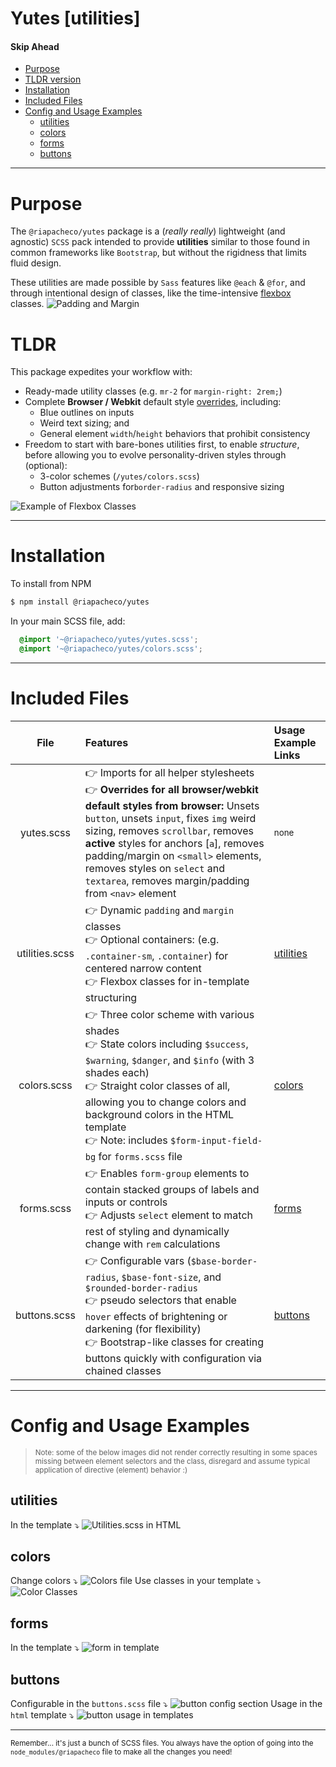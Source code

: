 # Yutes [utilities]



#### Skip Ahead
- [Purpose](#purpose)
- [TLDR version](#tldr)
- [Installation](#installation)
- [Included Files](#included-files)
- [Config and Usage Examples](#config-and-usage-examples)
  - [utilities](#utilities)
  - [colors](#colors)
  - [forms](#forms)
  - [buttons](#buttons)

---


# Purpose
The `@riapacheco/yutes` package is a (_really really_) lightweight (and agnostic) `SCSS` pack intended to provide **utilities** similar to those found in common frameworks like `Bootstrap`, but without the rigidness that limits fluid design. 

These utilities are made possible by `Sass` features like `@each` & `@for`, and through intentional design of classes, like the time-intensive [flexbox](https://css-tricks.com/snippets/css/a-guide-to-flexbox/) classes.
![Padding and Margin](https://ik.imagekit.io/fuc9k9ckt2b/yutes_README/utilities_yutes_Z2nJPrMxi.png?ik-sdk-version=javascript-1.4.3&updatedAt=1654488698871?raw=true)

# TLDR
This package expedites your workflow with:
* Ready-made utility classes (e.g. `mr-2` for `margin-right: 2rem;`)
* Complete **Browser / Webkit** default style <u>overrides</u>, including: 
  * Blue outlines on inputs
  * Weird text sizing; and
  * General element `width`/`height` behaviors that prohibit consistency
* Freedom to start with bare-bones utilities first, to enable _structure_, before allowing you to evolve personality-driven styles through (optional):
	* 3-color schemes (`/yutes/colors.scss`)
	* Button adjustments for`border-radius` and responsive sizing

![Example of Flexbox Classes](https://ik.imagekit.io/fuc9k9ckt2b/yutes_README/carbon_flexbox_0i-zF_D84.png?ik-sdk-version=javascript-1.4.3&updatedAt=1654489041732?raw=true)

---


# Installation


To install from NPM
```bash
$ npm install @riapacheco/yutes
```
In your main SCSS file, add:
```scss
  @import '~@riapacheco/yutes/yutes.scss';
  @import '~@riapacheco/yutes/colors.scss';
```

---

# Included Files

| File | Features | Usage Example Links |
|:--------:| :-------------| :---- |
| yutes.scss | 👉  Imports for all helper stylesheets <br> 👉  **Overrides for all browser/webkit default styles from browser:** Unsets `button`, unsets `input`, fixes `img` weird sizing, removes `scrollbar`, removes **active** styles for anchors [`a`], removes padding/margin on `<small>` elements, removes styles on `select` and `textarea`, removes margin/padding from `<nav>` element | <small>none</small> |
| utilities.scss | 👉  Dynamic `padding` and `margin` classes <br> 👉  Optional containers: (e.g. `.container-sm`, `.container`) for centered narrow content <br> 👉  Flexbox classes for in-template structuring | [utilities](#utilities) |
| colors.scss | 👉  Three color scheme with various shades <br> 👉  State colors including `$success`, `$warning`, `$danger`, and `$info` (with 3 shades each) <br> 👉  Straight color classes of all, allowing you to change colors and background colors in the HTML template <br> 👉 Note: includes `$form-input-field-bg` for `forms.scss` file | [colors](#colors) |
|forms.scss | 👉  Enables `form-group` elements to contain stacked groups of labels and inputs or controls <br> 👉 Adjusts `select` element to match rest of styling and dynamically change with `rem` calculations | [forms](#forms) |
|buttons.scss | 👉  Configurable vars (`$base-border-radius`, `$base-font-size`, and `$rounded-border-radius` <br> 👉  pseudo selectors that enable `hover` effects of brightening or darkening (for flexibility) <br> 👉  Bootstrap-like classes for creating buttons quickly with configuration via chained classes | [buttons](#buttons)

---

# Config and Usage Examples
> <small> Note: some of the below images did not render correctly resulting in some spaces missing between element selectors and the class, disregard and assume typical application of directive (element) behavior :)  </small>

## utilities
In the template ⤵️
![Utilities.scss in HTML](https://ik.imagekit.io/fuc9k9ckt2b/yutes_README/utilitiesHtml_boKxlhxZu.png?ik-sdk-version=javascript-1.4.3&updatedAt=1654488880634?raw=true)

## colors
Change colors ⤵️
![Colors file](https://ik.imagekit.io/fuc9k9ckt2b/yutes_README/colorsStateFile_cePCLrHd8.png?ik-sdk-version=javascript-1.4.3&updatedAt=1654489086879?raw=true)
Use classes in your template ⤵️
![Color Classes](https://ik.imagekit.io/fuc9k9ckt2b/yutes_README/colorClasses_DUKwrD7mO.png?ik-sdk-version=javascript-1.4.3&updatedAt=1654489120721?raw=true)

## forms
In the template ⤵️
![form in template](https://ik.imagekit.io/fuc9k9ckt2b/yutes_README/formGroup_guygngTEE.png?ik-sdk-version=javascript-1.4.3&updatedAt=1654489168336?raw=true)

## buttons
Configurable in the `buttons.scss` file ⤵️
![button config section](https://ik.imagekit.io/fuc9k9ckt2b/yutes_README/buttonConfigs_an7kAt1uz.png?ik-sdk-version=javascript-1.4.3&updatedAt=1654489297185?raw=true)
Usage in the `html` template ⤵️
![button usage in templates](https://ik.imagekit.io/fuc9k9ckt2b/yutes_README/buttonHtml_zJGQx5-p7.png?ik-sdk-version=javascript-1.4.3&updatedAt=1654489328307?raw=true)



---

<small> Remember... it's just a bunch of SCSS files. You always have the option of going into the `node_modules/@riapacheco` file to make all the changes you need!
</small>
